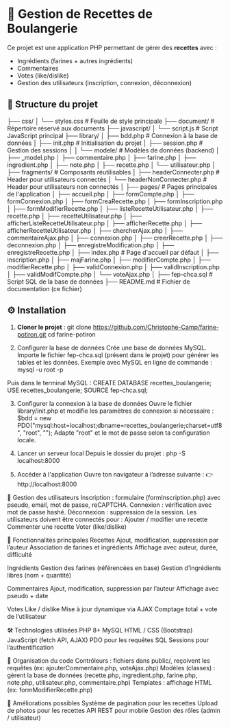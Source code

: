 # 🥖 Gestion de Recettes de Boulangerie

Ce projet est une application PHP permettant de gérer des **recettes** avec :
- Ingrédients (farines + autres ingrédients)
- Commentaires
- Votes (like/dislike)
- Gestion des utilisateurs (inscription, connexion, déconnexion)

## 📂 Structure du projet

├── css/
│   └── styles.css              # Feuille de style principale
├── document/                   # Répertoire réservé aux documents 
├── javascript/
│   └── script.js               # Script JavaScript principal
├── library/
│   ├── bdd.php                 # Connexion à la base de données
│   ├── init.php                # Initialisation du projet
│   ├── session.php             # Gestion des sessions
│
│   └── modele/                 # Modèles de données (backend)
│       ├── _model.php
│       ├── commentaire.php
│       ├── farine.php
│       ├── ingredient.php
│       ├── note.php
│       ├── recette.php
│       └── utilisateur.php
│
├── fragments/                 # Composants réutilisables
│   ├── headerConnecter.php     # Header pour utilisateurs connectés
│   └── headerNonConnecter.php # Header pour utilisateurs non connectés
│
├── pages/                     # Pages principales de l'application
│   ├── accueil.php
│   ├── formCompte.php
│   ├── formConnexion.php
│   ├── formCreaRecette.php
│   ├── formInscription.php
│   ├── formModifierRecette.php
│   ├── listeRecetteUtilisateur.php
│   ├── recette.php
│   ├── recetteUtilisateur.php
│   ├── afficherListeRecetteUtilisateur.php
│   ├── afficherRecette.php
│   ├── afficherRecetteUtilisateur.php
│   ├── chercherAjax.php
│   ├── commentaireAjax.php
│   ├── connexion.php
│   ├── creerRecette.php
│   ├── deconnexion.php
│   ├── enregistreModification.php
│   ├── enregistreRecette.php
│   ├── index.php               # Page d'accueil par défaut
│   ├── inscription.php
│   ├── majFarine.php
│   ├── modifierCompte.php
│   ├── modifierRecette.php
│   ├── validConnexion.php
│   ├── validInscription.php
│   ├── validModifCompte.php
│   └── voteAjax.php
│
├── fep-chca.sql                # Script SQL de la base de données
├── README.md                   # Fichier de documentation (ce fichier)

## ⚙️ Installation

1. **Cloner le projet** :
git clone https://github.com/Christophe-Camp/farine-potiron.git
cd farine-potiron

2. Configurer la base de données
Crée une base de données MySQL.
Importe le fichier fep-chca.sql (présent dans le projet) pour générer les tables et les données.
Exemple avec MySQL en ligne de commande :
mysql -u root -p

Puis dans le terminal MySQL :
CREATE DATABASE recettes_boulangerie;
USE recettes_boulangerie;
SOURCE fep-chca.sql;

3. Configurer la connexion à la base de données
Ouvre le fichier library/init.php et modifie les paramètres de connexion si nécessaire :
$bdd = new PDO("mysql:host=localhost;dbname=recettes_boulangerie;charset=utf8", "root", "");
Adapte "root" et le mot de passe selon ta configuration locale.

4. Lancer un serveur local
Depuis le dossier du projet :
php -S localhost:8000

5. Accéder à l'application
Ouvre ton navigateur à l’adresse suivante :
👉 http://localhost:8000

👥 Gestion des utilisateurs
Inscription : formulaire (formInscription.php) avec pseudo, email, mot de passe, reCAPTCHA.
Connexion : vérification avec mot de passe hashé.
Déconnexion : suppression de la session.
Les utilisateurs doivent être connectés pour :
Ajouter / modifier une recette
Commenter une recette
Voter (like/dislike)

📑 Fonctionnalités principales
 Recettes
Ajout, modification, suppression par l’auteur
Association de farines et ingrédients
Affichage avec auteur, durée, difficulté

 Ingrédients
Gestion des farines (référencées en base)
Gestion d’ingrédients libres (nom + quantité)

 Commentaires
Ajout, modification, suppression par l’auteur
Affichage avec pseudo + date

 Votes
Like / dislike
Mise à jour dynamique via AJAX
Comptage total + vote de l’utilisateur

🛠️ Technologies utilisées
PHP 8+
MySQL
HTML / CSS (Bootstrap)
JavaScript (fetch API, AJAX)
PDO pour les requêtes SQL
Sessions pour l’authentification

📌 Organisation du code
Contrôleurs : fichiers dans public/, reçoivent les requêtes (ex: ajouterCommentaire.php, voteAjax.php)
Modèles (classes) : gèrent la base de données (recette.php, ingredient.php, farine.php, note.php, utilisateur.php, commentaire.php)
Templates : affichage HTML (ex: formModifierRecette.php)

🚀 Améliorations possibles
Système de pagination pour les recettes
Upload de photos pour les recettes
API REST pour mobile
Gestion des rôles (admin / utilisateur)